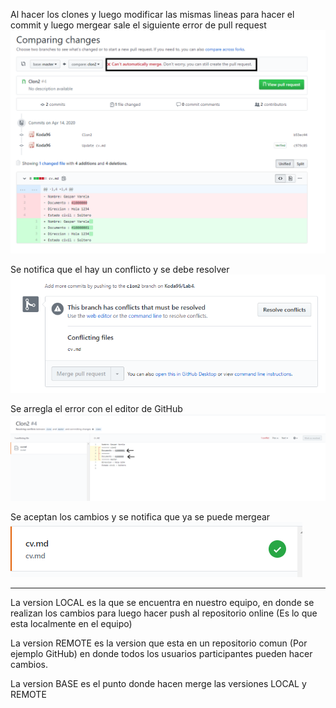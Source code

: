 Al hacer los clones y luego modificar las mismas lineas para hacer el commit y luego mergear sale el siguiente error de pull request  
![Conflicto](Imagenes/Screenshot_1.png)

Se notifica que el hay un conflicto y se debe resolver
![Conflicto2](Imagenes/Screenshot_2.png)

Se arregla el error con el editor de GitHub
![Conflicto3](Imagenes/Screenshot_3.png)

Se aceptan los cambios y se notifica que ya se puede mergear
![Conflicto4](Imagenes/Screenshot_4.png)

---

La version LOCAL es la que se encuentra en nuestro equipo, en donde se realizan los cambios para luego hacer push al repositorio online (Es lo que esta localmente en el equipo)  

La version REMOTE es la version que esta en un repositorio comun (Por ejemplo GitHub) en donde todos los usuarios participantes pueden hacer cambios.  

La version BASE es el punto donde hacen merge las versiones LOCAL y REMOTE  
